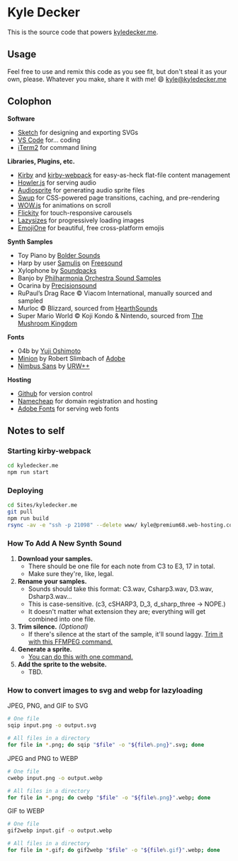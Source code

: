 # Kyle Decker
This is the source code that powers [kyledecker.me](https://kyledecker.me).

## Usage
Feel free to use and remix this code as you see fit, but don't steal it as your own, please. Whatever you make, share it with me! 😄 kyle@kyledecker.me

## Colophon

**Software**
- [Sketch](https://www.sketchapp.com/) for designing and exporting SVGs
- [VS Code](https://code.visualstudio.com/) for&hellip; coding
- [iTerm2](https://www.iterm2.com/) for command lining

**Libraries, Plugins, etc.**
- [Kirby](https://getkirby.com/) and [kirby-webpack](https://github.com/brocessing/kirby-webpack) for easy-as-heck flat-file content management
- [Howler.js](https://howlerjs.com/) for serving audio
- [Audiosprite](https://github.com/tonistiigi/audiosprite) for generating audio sprite files
- [Swup](https://github.com/gmrchk/swup) for CSS-powered page transitions, caching, and pre-rendering
- [WOW.js](https://github.com/matthieua/WOW) for animations on scroll
- [Flickity](https://flickity.metafizzy.co/) for touch-responsive carousels
- [Lazysizes](https://github.com/aFarkas/lazysizes) for progressively loading images
- [EmojiOne](https://www.emojione.com/) for beautiful, free cross-platform emojis

**Synth Samples**
- Toy Piano by [Bolder Sounds](https://www.boldersounds.com/index.php?main_page=product_music_info&products_id=71)
- Harp by user [Samulis](https://freesound.org/people/Samulis/) on [Freesound](https://freesound.org/people/Samulis/packs/21029/)
- Xylophone by [Soundpacks](https://soundpacks.com/free-sound-packs/xylophone-samples-pack/)
- Banjo by [Philharmonia Orchestra Sound Samples](https://www.philharmonia.co.uk/explore/sound_samples/banjo)
- Ocarina by [Precisionsound](https://store.precisionsound.net/shop/peruvian-ocarina/)
- RuPaul’s Drag Race © Viacom International, manually sourced and sampled
- Murloc © Blizzard, sourced from [HearthSounds](https://maxtimkovich.com/hearthsounds?q=murloc)
- Super Mario World © Koji Kondo & Nintendo, sourced from [The Mushroom Kingdom](https://themushroomkingdom.net/media/smw/wav)

**Fonts**
- 04b by [Yuji Oshimoto](http://www.04.jp.org/)
- [Minion](https://fonts.adobe.com/fonts/minion) by Robert Slimbach of [Adobe](https://fonts.adobe.com/foundries/adobe)
- [Nimbus Sans](https://fonts.adobe.com/fonts/nimbus-sans) by [URW++](https://www.urwtype.com/en/)

**Hosting**
- [Github](https://github.com/) for version control
- [Namecheap](https://www.namecheap.com/) for domain registration and hosting
- [Adobe Fonts](https://fonts.adobe.com/) for serving web fonts

## Notes to self

### Starting kirby-webpack

```zsh
cd kyledecker.me
npm run start
```

### Deploying

```zsh
cd Sites/kyledecker.me
git pull
npm run build
rsync -av -e "ssh -p 21098" --delete www/ kyle@premium68.web-hosting.com:~/v3.kyledecker.me
```

### How To Add A New Synth Sound

1. **Download your samples.**
    - There should be one file for each note from C3 to E3, 17 in total.
    - Make sure they're, like, legal.
2. **Rename your samples.**
    - Sounds should take this format: C3.wav, Csharp3.wav, D3.wav, Dsharp3.wav&hellip;
    - This is case-sensitive. (c3, cSHARP3, D_3, d_sharp_three &rarr; NOPE.)
    - It doesn't matter what extension they are; everything will get combined into one file.
3. **Trim silence.** *(Optional)*
    - If there's silence at the start of the sample, it'll sound laggy. [Trim it with this FFMPEG command.](https://gist.github.com/kybradeck/d49738402295a1a16afcebea1055da05)
4. **Generate a sprite.**
    - [You can do this with one command.](https://gist.github.com/kybradeck/7c1782a292c0a215f96f2f9850c0ab71)
5. **Add the sprite to the website.**
    - TBD.

### How to convert images to svg and webp for lazyloading

JPEG, PNG, and GIF to SVG
```zsh
# One file
sqip input.png -o output.svg

# All files in a directory
for file in *.png; do sqip "$file" -o "${file%.png}".svg; done
```

JPEG and PNG to WEBP
```zsh
# One file
cwebp input.png -o output.webp

# All files in a directory
for file in *.png; do cwebp "$file" -o "${file%.png}".webp; done
```

GIF to WEBP
```zsh
# One file
gif2webp input.gif -o output.webp

# All files in a directory
for file in *.gif; do gif2webp "$file" -o "${file%.gif}".webp; done
```

